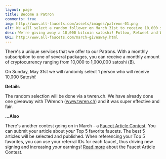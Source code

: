 ```yaml
---
layout: page
title: Become a Patron
comments: true
img: http://www.all-faucets.com/assets/images/patreon-01.png
alt: We will select a random follower on March 31st to receive 10,000 satoshi! Follow and Retweet this!
desc: We're giving away a 10,000 bitcoin satoshi! Follow, Retweet and Wait! Check-out our site for more info!
URL: http://www.all-faucets.com/march-giveaway.html
---
```


There's a unique services that we offer to our Patrons. With a monthly subscription to one of several packages, you can receive a monthly amount of cryptocurrency ranging from 10,000 to 1,000,000 satoshi (฿).

On Sunday, May 31st we will randomly select 1 person who will receive 10,000 Satoshi!

**Details**

The random selection will be done via a twren.ch. We have already done one giveaway with TWrench (www.twren.ch) and it was super effective and fair.

**...Also**

There's another contest going on in March - a <a href="/march-article-contest.html">Faucet Article Contest</a>. You can submit your article about <i>your</i> Top 5 favorite faucets. The best 5 articles will be selected and published. When referencing your Top 5 favorites, you can use your referral IDs for each faucet, thus driving new signing and increasing <i>your</i> earnings! <a href="/march-article-contest.html">Read more</a> about the Faucet Article Contest.
